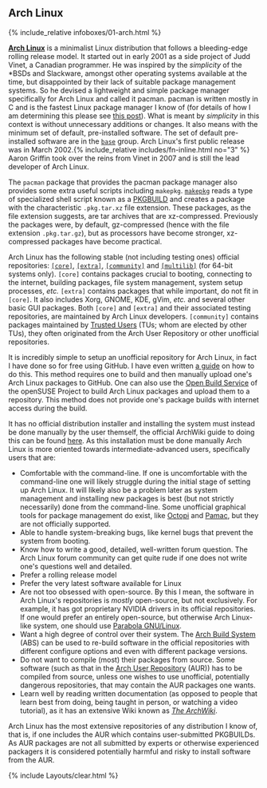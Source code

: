 ## Arch Linux
{% include_relative infoboxes/01-arch.html %}

[**Arch Linux**](https://www.archlinux.org/) is a minimalist Linux distribution that follows a bleeding-edge rolling release model. It started out in early 2001 as a side project of Judd Vinet, a Canadian programmer. He was inspired by the *simplicity* of the &#42;BSDs and Slackware, amongst other operating systems available at the time, but disappointed by their lack of suitable package management systems. So he devised a lightweight and simple package manager specifically for Arch Linux and called it pacman. pacman is written mostly in C and is the fastest Linux package manager I know of (for details of how I am determining this please see [this post](/comparison-of-package-managers/)). What is meant by *simplicity* in this context is without unnecessary additions or changes. It also means with the minimum set of default, pre-installed software. The set of default pre-installed software are in the [`base`](https://www.archlinux.org/groups/x86_64/base/) group. Arch Linux's first public release was in March 2002.{% include_relative includes/fn-inline.html no="3" %} Aaron Griffin took over the reins from Vinet in 2007 and is still the lead developer of Arch Linux.

The `pacman` package that provides the pacman package manager also provides some extra useful scripts including `makepkg`. [`makepkg`](https://wiki.archlinux.org/index.php/Makepkg) reads a type of specialized shell script known as a [PKGBUILD](https://wiki.archlinux.org/index.php/PKGBUILD) and creates a package with the characteristic `.pkg.tar.xz` file extension. These packages, as the file extension suggests, are tar archives that are xz-compressed. Previously the packages were, by default, gz-compressed (hence with the file extension `.pkg.tar.gz`), but as processors have become stronger, xz-compressed packages have become practical. 

Arch Linux has the following stable (not including testing ones) official repositories: [`[core]`](https://wiki.archlinux.org/index.php/Official_repositories#core), [`[extra]`](https://wiki.archlinux.org/index.php/Official_repositories#extra), [`[community]`](https://wiki.archlinux.org/index.php/Official_repositories#community) and [`[multilib]`](https://wiki.archlinux.org/index.php/Official_repositories#multilib) (for 64-bit systems only). `[core]` contains packages crucial to booting, connecting to the internet, building packages, file system management, system setup processes, *etc.* `[extra]` contains packages that while important, do not fit in `[core]`. It also includes Xorg, GNOME, KDE, gVim, *etc.* and several other basic GUI packages. Both `[core]` and `[extra]` and their associated testing repositories, are maintained by Arch Linux developers. `[community]` contains packages maintained by [Trusted Users](https://wiki.archlinux.org/index.php/Trusted_Users) (TUs; whom are elected by other TUs), they often originated from the Arch User Repository or other unofficial repositories.

It is incredibly simple to setup an unofficial repository for Arch Linux, in fact I have done so for free using GitHub. I have even written [a guide](/how-to-create-archlinux-repository/#github) on how to do this. This method requires one to build and then manually upload one's Arch Linux packages to GitHub. One can also use the [Open Build Service](https://build.opensuse.org/) of the openSUSE Project to build Arch Linux packages and upload them to a repository. This method does not provide one's package builds with internet access during the build.

It has no official distribution installer and installing the system must instead be done manually by the user themself, the official ArchWiki guide to doing this can be found [here](https://wiki.archlinux.org/index.php/Installation_guide). As this installation must be done manually Arch Linux is more oriented towards intermediate-advanced users, specifically users that are:

* Comfortable with the command-line. If one is uncomfortable with the command-line one will likely struggle during the initial stage of setting up Arch Linux. It will likely also be a problem later as system management and installing new packages is best (but not strictly necessarily) done from the command-line. Some unofficial graphical tools for package management do exist, like [Octopi](https://octopiproject.wordpress.com/) and [Pamac](https://wiki.manjaro.org/index.php?title=Pamac), but they are not officially supported.
* Able to handle system-breaking bugs, like kernel bugs that prevent the system from booting.
* Know how to write a good, detailed, well-written forum question. The Arch Linux forum community can get quite rude if one does not write one's questions well and detailed.
* Prefer a rolling release model
* Prefer the very latest software available for Linux
* Are not too obsessed with open-source. By this I mean, the software in Arch Linux's repositories is *mostly* open-source, but not exclusively. For example, it has got proprietary NVIDIA drivers in its official repositories. If one would prefer an entirely open-source, but otherwise Arch Linux-like system, one should use [Parabola GNU/Linux](https://www.parabola.nu/).
* Want a high degree of control over their system. The [Arch Build System](https://wiki.archlinux.org/index.php/Arch_Build_System) (ABS) can be used to re-build software in the official repositories with different configure options and even with different package versions.
* Do not want to compile (most) their packages from source. Some software (such as that in the [Arch User Repository](https://wiki.archlinux.org/index.php/Arch_User_Repository) (AUR)) has to be compiled from source, unless one wishes to use unofficial, potentially dangerous repositories, that may contain the AUR packages one wants.
* Learn well by reading written documentation (as opposed to people that learn best from doing, being taught in person, or watching a video tutorial), as it has an extensive Wiki known as [*The ArchWiki*](https://wiki.archlinux.org/index.php/Main_page).

Arch Linux has the most extensive repositories of any distribution I know of, that is, if one includes the AUR which contains user-submitted PKGBUILDs. As AUR packages are not all submitted by experts or otherwise experienced packagers it is considered potentially harmful and risky to install software from the AUR.

{% include Layouts/clear.html %}
